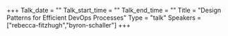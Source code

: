 +++
Talk_date = ""
Talk_start_time = ""
Talk_end_time = ""
Title = "Design Patterns for Efficient DevOps Processes"
Type = "talk"
Speakers = ["rebecca-fitzhugh","byron-schaller"]
+++


